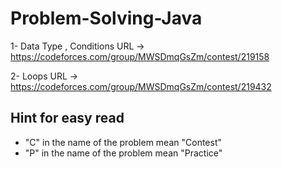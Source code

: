 # Problem-Solving-Java

1- Data Type , Conditions URL -> https://codeforces.com/group/MWSDmqGsZm/contest/219158

2- Loops URL -> https://codeforces.com/group/MWSDmqGsZm/contest/219432

## Hint for easy read

* "C" in the name of the problem mean "Contest"
* "P" in the name of the problem mean "Practice"